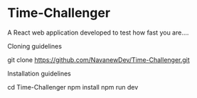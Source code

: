 # Time-Challenger
A React web application developed to test how fast you are....

Cloning guidelines

git clone https://github.com/NavanewDev/Time-Challenger.git

Installation guidelines

cd Time-Challenger
npm install
npm run dev
